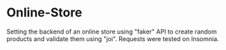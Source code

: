 # Online-Store

Setting the backend of an online store using "faker" API 
to create random products and validate them using "joi". Requests were tested on Insomnia.
